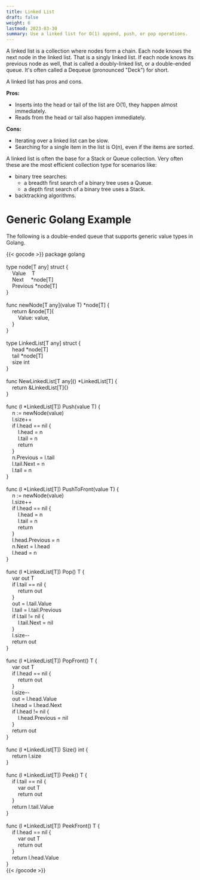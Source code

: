 ```yaml
---
title: Linked List
draft: false
weight: 6
lastmod: 2023-03-30
summary: Use a linked list for O(1) append, push, or pop operations.
---
```


A linked list is a collection where nodes form a chain.  Each node knows the next node in the linked
list.  That is a singly linked list.  If each node knows its previous node as well, that is called
a doubly-linked list, or a double-ended queue.  It's often called a Dequeue (pronounced "Deck") for short.

A linked list has pros and cons.

**Pros:**
* Inserts into the head or tail of the list are O(1), they happen almost immediately.
* Reads from the head or tail also happen immediately.

**Cons:**
* Iterating over a linked list can be slow.
* Searching for a single item in the list is O(n), even if the items are sorted.

A linked list is often the base for a Stack or Queue collection.  Very often these are the most
efficient collection type for scenarios like:
* binary tree searches:
  * a breadth first search of a binary tree uses a Queue.
  * a depth first search of a binary tree uses a Stack.
* backtracking algorithms.

# Generic Golang Example

The following is a double-ended queue that supports generic value types in Golang.

{{< gocode >}}
<span class="golang-top-level-keyword">package</span>&nbsp;golang<br>
<br>
<span class="golang-control-keyword">type</span>&nbsp;node[T&nbsp;<span class="golang-variable-type">any</span>]&nbsp;<span class="golang-control-keyword">struct</span>&nbsp;<span class="golang-brace">{</span><br>
&nbsp;&nbsp;&nbsp;&nbsp;Value&nbsp;&nbsp;&nbsp;&nbsp;T<br>
&nbsp;&nbsp;&nbsp;&nbsp;Next&nbsp;&nbsp;&nbsp;&nbsp;&nbsp;*node[T]<br>
&nbsp;&nbsp;&nbsp;&nbsp;Previous&nbsp;*node[T]<br>
<span class="golang-brace">}</span><br>
<br>
<span class="golang-top-level-keyword">func</span>&nbsp;newNode[T&nbsp;<span class="golang-variable-type">any</span>]<span class="golang-brace">(</span>value&nbsp;T<span class="golang-brace">)</span>&nbsp;*node[T]&nbsp;<span class="golang-brace">{</span><br>
&nbsp;&nbsp;&nbsp;&nbsp;<span class="golang-control-keyword">return</span>&nbsp;&node[T]<span class="golang-brace">{</span><br>
&nbsp;&nbsp;&nbsp;&nbsp;&nbsp;&nbsp;&nbsp;&nbsp;Value:&nbsp;value,<br>
&nbsp;&nbsp;&nbsp;&nbsp;<span class="golang-brace">}</span><br>
<span class="golang-brace">}</span><br>
<br>
<span class="golang-control-keyword">type</span>&nbsp;LinkedList[T&nbsp;<span class="golang-variable-type">any</span>]&nbsp;<span class="golang-control-keyword">struct</span>&nbsp;<span class="golang-brace">{</span><br>
&nbsp;&nbsp;&nbsp;&nbsp;head&nbsp;*node[T]<br>
&nbsp;&nbsp;&nbsp;&nbsp;tail&nbsp;*node[T]<br>
&nbsp;&nbsp;&nbsp;&nbsp;size&nbsp;<span class="golang-variable-type">int</span><br>
<span class="golang-brace">}</span><br>
<br>
<span class="golang-top-level-keyword">func</span>&nbsp;NewLinkedList[T&nbsp;<span class="golang-variable-type">any</span>]<span class="golang-brace">()</span>&nbsp;*LinkedList[T]&nbsp;<span class="golang-brace">{</span><br>
&nbsp;&nbsp;&nbsp;&nbsp;<span class="golang-control-keyword">return</span>&nbsp;&LinkedList[T]<span class="golang-brace">{}</span><br>
<span class="golang-brace">}</span><br>
<br>
<span class="golang-top-level-keyword">func</span>&nbsp;<span class="golang-brace">(</span>l&nbsp;*LinkedList[T]<span class="golang-brace">)</span>&nbsp;<span class="golang-function">Push</span><span class="golang-brace">(</span>value&nbsp;T<span class="golang-brace">)</span>&nbsp;<span class="golang-brace">{</span><br>
&nbsp;&nbsp;&nbsp;&nbsp;n&nbsp;:=&nbsp;<span class="golang-function">newNode</span><span class="golang-brace">(</span>value<span class="golang-brace">)</span><br>
&nbsp;&nbsp;&nbsp;&nbsp;l.size++<br>
&nbsp;&nbsp;&nbsp;&nbsp;<span class="golang-control-keyword">if</span>&nbsp;l.head&nbsp;==&nbsp;nil&nbsp;<span class="golang-brace">{</span><br>
&nbsp;&nbsp;&nbsp;&nbsp;&nbsp;&nbsp;&nbsp;&nbsp;l.head&nbsp;=&nbsp;n<br>
&nbsp;&nbsp;&nbsp;&nbsp;&nbsp;&nbsp;&nbsp;&nbsp;l.tail&nbsp;=&nbsp;n<br>
&nbsp;&nbsp;&nbsp;&nbsp;&nbsp;&nbsp;&nbsp;&nbsp;<span class="golang-control-keyword">return</span><br>
&nbsp;&nbsp;&nbsp;&nbsp;<span class="golang-brace">}</span><br>
&nbsp;&nbsp;&nbsp;&nbsp;n.Previous&nbsp;=&nbsp;l.tail<br>
&nbsp;&nbsp;&nbsp;&nbsp;l.tail.Next&nbsp;=&nbsp;n<br>
&nbsp;&nbsp;&nbsp;&nbsp;l.tail&nbsp;=&nbsp;n<br>
<span class="golang-brace">}</span><br>
<br>
<span class="golang-top-level-keyword">func</span>&nbsp;<span class="golang-brace">(</span>l&nbsp;*LinkedList[T]<span class="golang-brace">)</span>&nbsp;<span class="golang-function">PushToFront</span><span class="golang-brace">(</span>value&nbsp;T<span class="golang-brace">)</span>&nbsp;<span class="golang-brace">{</span><br>
&nbsp;&nbsp;&nbsp;&nbsp;n&nbsp;:=&nbsp;<span class="golang-function">newNode</span><span class="golang-brace">(</span>value<span class="golang-brace">)</span><br>
&nbsp;&nbsp;&nbsp;&nbsp;l.size++<br>
&nbsp;&nbsp;&nbsp;&nbsp;<span class="golang-control-keyword">if</span>&nbsp;l.head&nbsp;==&nbsp;nil&nbsp;<span class="golang-brace">{</span><br>
&nbsp;&nbsp;&nbsp;&nbsp;&nbsp;&nbsp;&nbsp;&nbsp;l.head&nbsp;=&nbsp;n<br>
&nbsp;&nbsp;&nbsp;&nbsp;&nbsp;&nbsp;&nbsp;&nbsp;l.tail&nbsp;=&nbsp;n<br>
&nbsp;&nbsp;&nbsp;&nbsp;&nbsp;&nbsp;&nbsp;&nbsp;<span class="golang-control-keyword">return</span><br>
&nbsp;&nbsp;&nbsp;&nbsp;<span class="golang-brace">}</span><br>
&nbsp;&nbsp;&nbsp;&nbsp;l.head.Previous&nbsp;=&nbsp;n<br>
&nbsp;&nbsp;&nbsp;&nbsp;n.Next&nbsp;=&nbsp;l.head<br>
&nbsp;&nbsp;&nbsp;&nbsp;l.head&nbsp;=&nbsp;n<br>
<span class="golang-brace">}</span><br>
<br>
<span class="golang-top-level-keyword">func</span>&nbsp;<span class="golang-brace">(</span>l&nbsp;*LinkedList[T]<span class="golang-brace">)</span>&nbsp;<span class="golang-function">Pop</span><span class="golang-brace">()</span>&nbsp;T&nbsp;<span class="golang-brace">{</span><br>
&nbsp;&nbsp;&nbsp;&nbsp;<span class="golang-control-keyword">var</span>&nbsp;out&nbsp;T<br>
&nbsp;&nbsp;&nbsp;&nbsp;<span class="golang-control-keyword">if</span>&nbsp;l.tail&nbsp;==&nbsp;nil&nbsp;<span class="golang-brace">{</span><br>
&nbsp;&nbsp;&nbsp;&nbsp;&nbsp;&nbsp;&nbsp;&nbsp;<span class="golang-control-keyword">return</span>&nbsp;out<br>
&nbsp;&nbsp;&nbsp;&nbsp;<span class="golang-brace">}</span><br>
&nbsp;&nbsp;&nbsp;&nbsp;out&nbsp;=&nbsp;l.tail.Value<br>
&nbsp;&nbsp;&nbsp;&nbsp;l.tail&nbsp;=&nbsp;l.tail.Previous<br>
&nbsp;&nbsp;&nbsp;&nbsp;<span class="golang-control-keyword">if</span>&nbsp;l.tail&nbsp;!=&nbsp;nil&nbsp;<span class="golang-brace">{</span><br>
&nbsp;&nbsp;&nbsp;&nbsp;&nbsp;&nbsp;&nbsp;&nbsp;l.tail.Next&nbsp;=&nbsp;nil<br>
&nbsp;&nbsp;&nbsp;&nbsp;<span class="golang-brace">}</span><br>
&nbsp;&nbsp;&nbsp;&nbsp;l.size--<br>
&nbsp;&nbsp;&nbsp;&nbsp;<span class="golang-control-keyword">return</span>&nbsp;out<br>
<span class="golang-brace">}</span><br>
<br>
<span class="golang-top-level-keyword">func</span>&nbsp;<span class="golang-brace">(</span>l&nbsp;*LinkedList[T]<span class="golang-brace">)</span>&nbsp;<span class="golang-function">PopFront</span><span class="golang-brace">()</span>&nbsp;T&nbsp;<span class="golang-brace">{</span><br>
&nbsp;&nbsp;&nbsp;&nbsp;<span class="golang-control-keyword">var</span>&nbsp;out&nbsp;T<br>
&nbsp;&nbsp;&nbsp;&nbsp;<span class="golang-control-keyword">if</span>&nbsp;l.head&nbsp;==&nbsp;nil&nbsp;<span class="golang-brace">{</span><br>
&nbsp;&nbsp;&nbsp;&nbsp;&nbsp;&nbsp;&nbsp;&nbsp;<span class="golang-control-keyword">return</span>&nbsp;out<br>
&nbsp;&nbsp;&nbsp;&nbsp;<span class="golang-brace">}</span><br>
&nbsp;&nbsp;&nbsp;&nbsp;l.size--<br>
&nbsp;&nbsp;&nbsp;&nbsp;out&nbsp;=&nbsp;l.head.Value<br>
&nbsp;&nbsp;&nbsp;&nbsp;l.head&nbsp;=&nbsp;l.head.Next<br>
&nbsp;&nbsp;&nbsp;&nbsp;<span class="golang-control-keyword">if</span>&nbsp;l.head&nbsp;!=&nbsp;nil&nbsp;<span class="golang-brace">{</span><br>
&nbsp;&nbsp;&nbsp;&nbsp;&nbsp;&nbsp;&nbsp;&nbsp;l.head.Previous&nbsp;=&nbsp;nil<br>
&nbsp;&nbsp;&nbsp;&nbsp;<span class="golang-brace">}</span><br>
&nbsp;&nbsp;&nbsp;&nbsp;<span class="golang-control-keyword">return</span>&nbsp;out<br>
<span class="golang-brace">}</span><br>
<br>
<span class="golang-top-level-keyword">func</span>&nbsp;<span class="golang-brace">(</span>l&nbsp;*LinkedList[T]<span class="golang-brace">)</span>&nbsp;<span class="golang-function">Size</span><span class="golang-brace">()</span>&nbsp;<span class="golang-variable-type">int</span>&nbsp;<span class="golang-brace">{</span><br>
&nbsp;&nbsp;&nbsp;&nbsp;<span class="golang-control-keyword">return</span>&nbsp;l.size<br>
<span class="golang-brace">}</span><br>
<br>
<span class="golang-top-level-keyword">func</span>&nbsp;<span class="golang-brace">(</span>l&nbsp;*LinkedList[T]<span class="golang-brace">)</span>&nbsp;<span class="golang-function">Peek</span><span class="golang-brace">()</span>&nbsp;T&nbsp;<span class="golang-brace">{</span><br>
&nbsp;&nbsp;&nbsp;&nbsp;<span class="golang-control-keyword">if</span>&nbsp;l.tail&nbsp;==&nbsp;nil&nbsp;<span class="golang-brace">{</span><br>
&nbsp;&nbsp;&nbsp;&nbsp;&nbsp;&nbsp;&nbsp;&nbsp;<span class="golang-control-keyword">var</span>&nbsp;out&nbsp;T<br>
&nbsp;&nbsp;&nbsp;&nbsp;&nbsp;&nbsp;&nbsp;&nbsp;<span class="golang-control-keyword">return</span>&nbsp;out<br>
&nbsp;&nbsp;&nbsp;&nbsp;<span class="golang-brace">}</span><br>
&nbsp;&nbsp;&nbsp;&nbsp;<span class="golang-control-keyword">return</span>&nbsp;l.tail.Value<br>
<span class="golang-brace">}</span><br>
<br>
<span class="golang-top-level-keyword">func</span>&nbsp;<span class="golang-brace">(</span>l&nbsp;*LinkedList[T]<span class="golang-brace">)</span>&nbsp;<span class="golang-function">PeekFront</span><span class="golang-brace">()</span>&nbsp;T&nbsp;<span class="golang-brace">{</span><br>
&nbsp;&nbsp;&nbsp;&nbsp;<span class="golang-control-keyword">if</span>&nbsp;l.head&nbsp;==&nbsp;nil&nbsp;<span class="golang-brace">{</span><br>
&nbsp;&nbsp;&nbsp;&nbsp;&nbsp;&nbsp;&nbsp;&nbsp;<span class="golang-control-keyword">var</span>&nbsp;out&nbsp;T<br>
&nbsp;&nbsp;&nbsp;&nbsp;&nbsp;&nbsp;&nbsp;&nbsp;<span class="golang-control-keyword">return</span>&nbsp;out<br>
&nbsp;&nbsp;&nbsp;&nbsp;<span class="golang-brace">}</span><br>
&nbsp;&nbsp;&nbsp;&nbsp;<span class="golang-control-keyword">return</span>&nbsp;l.head.Value<br>
<span class="golang-brace">}</span><br>
{{< /gocode >}}